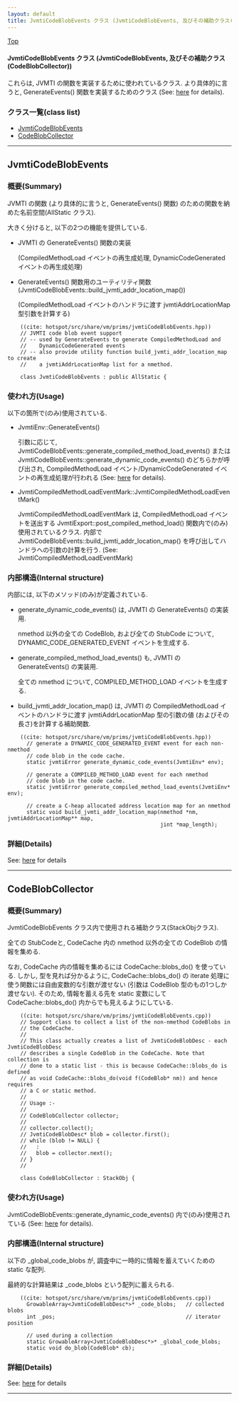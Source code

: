 ```yaml
---
layout: default
title: JvmtiCodeBlobEvents クラス (JvmtiCodeBlobEvents, 及びその補助クラス(CodeBlobCollector))
---
```

[Top](../index.html)

#### JvmtiCodeBlobEvents クラス (JvmtiCodeBlobEvents, 及びその補助クラス(CodeBlobCollector))

これらは, JVMTI の関数を実装するために使われているクラス.
より具体的に言うと, GenerateEvents() 関数を実装するためのクラス (See: [here](no2935lCe.html) for details).


### クラス一覧(class list)

  * [JvmtiCodeBlobEvents](#nofHbzWdXB)
  * [CodeBlobCollector](#no2BA88Mm4)


---
## <a name="nofHbzWdXB" id="nofHbzWdXB">JvmtiCodeBlobEvents</a>

### 概要(Summary)
JVMTI の関数 (より具体的に言うと, GenerateEvents() 関数) のための関数を納めた名前空間(AllStatic クラス).

大きく分けると, 以下の2つの機能を提供している.

  * JVMTI の GenerateEvents() 関数の実装

    (CompiledMethodLoad イベントの再生成処理, DynamicCodeGenerated イベントの再生成処理)

  * GenerateEvents() 関数用のユーティリティ関数 (JvmtiCodeBlobEvents::build_jvmti_addr_location_map())
    	
    (CompiledMethodLoad イベントのハンドラに渡す jvmtiAddrLocationMap 型引数を計算する)


```
    ((cite: hotspot/src/share/vm/prims/jvmtiCodeBlobEvents.hpp))
    // JVMTI code blob event support
    // -- used by GenerateEvents to generate CompiledMethodLoad and
    //    DynamicCodeGenerated events
    // -- also provide utility function build_jvmti_addr_location_map to create
    //    a jvmtiAddrLocationMap list for a nmethod.
    
    class JvmtiCodeBlobEvents : public AllStatic {
```

### 使われ方(Usage)
以下の箇所で(のみ)使用されている.

* JvmtiEnv::GenerateEvents()

  引数に応じて, JvmtiCodeBlobEvents::generate_compiled_method_load_events() または
  JvmtiCodeBlobEvents::generate_dynamic_code_events() のどちらかが呼び出され,
  CompiledMethodLoad イベント/DynamicCodeGenerated イベントの再生成処理が行われる (See: [here](no2935lCe.html) for details).

* JvmtiCompiledMethodLoadEventMark::JvmtiCompiledMethodLoadEventMark()

  JvmtiCompiledMethodLoadEventMark は,
  CompiledMethodLoad イベントを送出する JvmtiExport::post_compiled_method_load() 関数内で(のみ)使用されているクラス.
  内部で JvmtiCodeBlobEvents::build_jvmti_addr_location_map() を呼び出してハンドラへの引数の計算を行う.
  (See: JvmtiCompiledMethodLoadEventMark)

### 内部構造(Internal structure)
内部には, 以下のメソッド(のみ)が定義されている.

  * generate_dynamic_code_events() は, JVMTI の GenerateEvents() の実装用.

    nmethod 以外の全ての CodeBlob, および全ての StubCode について, DYNAMIC_CODE_GENERATED_EVENT イベントを生成する.

  * generate_compiled_method_load_events() も, JVMTI の GenerateEvents() の実装用.

    全ての nmethod について, COMPILED_METHOD_LOAD イベントを生成する.

  * build_jvmti_addr_location_map() は, 
    JVMTI の CompiledMethodLoad イベントのハンドラに渡す jvmtiAddrLocationMap 型の引数の値 (およびその長さ)を計算する補助関数.


```
    ((cite: hotspot/src/share/vm/prims/jvmtiCodeBlobEvents.hpp))
      // generate a DYNAMIC_CODE_GENERATED_EVENT event for each non-nmethod
      // code blob in the code cache.
      static jvmtiError generate_dynamic_code_events(JvmtiEnv* env);
    
      // generate a COMPILED_METHOD_LOAD event for each nmethod
      // code blob in the code cache.
      static jvmtiError generate_compiled_method_load_events(JvmtiEnv* env);
    
      // create a C-heap allocated address location map for an nmethod
      static void build_jvmti_addr_location_map(nmethod *nm, jvmtiAddrLocationMap** map,
                                                jint *map_length);
```




### 詳細(Details)
See: [here](../doxygen/classJvmtiCodeBlobEvents.html) for details

---
## <a name="no2BA88Mm4" id="no2BA88Mm4">CodeBlobCollector</a>

### 概要(Summary)
JvmtiCodeBlobEvents クラス内で使用される補助クラス(StackObjクラス).

全ての StubCodeと, CodeCache 内の nmethod 以外の全ての CodeBlob の情報を集める.

なお, CodeCache 内の情報を集めるには CodeCache::blobs_do() を使っている.
しかし, 型を見れば分かるように, 
CodeCache::blobs_do() の iterate 処理に使う関数には自由変数的な引数が渡せない
(引数は CodeBlob 型のもの1つしか渡せない).
そのため, 情報を蓄える先を static 変数にして CodeCache::blobs_do() 内からでも見えるようにしている.


```
    ((cite: hotspot/src/share/vm/prims/jvmtiCodeBlobEvents.cpp))
    // Support class to collect a list of the non-nmethod CodeBlobs in
    // the CodeCache.
    //
    // This class actually creates a list of JvmtiCodeBlobDesc - each JvmtiCodeBlobDesc
    // describes a single CodeBlob in the CodeCache. Note that collection is
    // done to a static list - this is because CodeCache::blobs_do is defined
    // as void CodeCache::blobs_do(void f(CodeBlob* nm)) and hence requires
    // a C or static method.
    //
    // Usage :-
    //
    // CodeBlobCollector collector;
    //
    // collector.collect();
    // JvmtiCodeBlobDesc* blob = collector.first();
    // while (blob != NULL) {
    //   :
    //   blob = collector.next();
    // }
    //
    
    class CodeBlobCollector : StackObj {
```

### 使われ方(Usage)
JvmtiCodeBlobEvents::generate_dynamic_code_events() 内で(のみ)使用されている (See: [here](no2935lCe.html) for details).

### 内部構造(Internal structure)
以下の _global_code_blobs が, 調査中に一時的に情報を蓄えていくための static な配列.

最終的な計算結果は _code_blobs という配列に蓄えられる.


```
    ((cite: hotspot/src/share/vm/prims/jvmtiCodeBlobEvents.cpp))
      GrowableArray<JvmtiCodeBlobDesc*>* _code_blobs;   // collected blobs
      int _pos;                                         // iterator position
    
      // used during a collection
      static GrowableArray<JvmtiCodeBlobDesc*>* _global_code_blobs;
      static void do_blob(CodeBlob* cb);
```




### 詳細(Details)
See: [here](../doxygen/classCodeBlobCollector.html) for details

---
